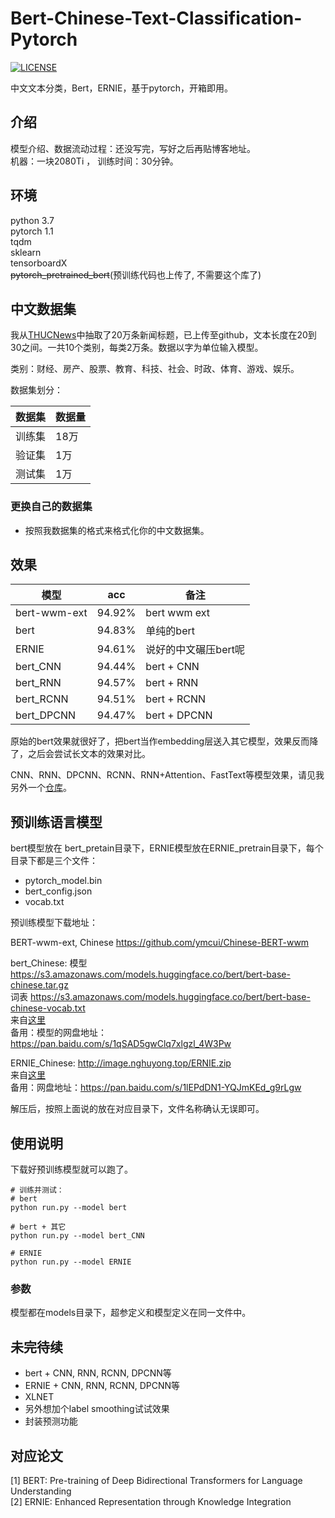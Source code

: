 # Bert-Chinese-Text-Classification-Pytorch
[![LICENSE](https://img.shields.io/badge/license-Anti%20996-blue.svg)](https://github.com/996icu/996.ICU/blob/master/LICENSE)

中文文本分类，Bert，ERNIE，基于pytorch，开箱即用。

## 介绍
模型介绍、数据流动过程：还没写完，写好之后再贴博客地址。  
机器：一块2080Ti ， 训练时间：30分钟。  

## 环境
python 3.7  
pytorch 1.1  
tqdm  
sklearn  
tensorboardX  
~~pytorch_pretrained_bert~~(预训练代码也上传了, 不需要这个库了)  


## 中文数据集
我从[THUCNews](http://thuctc.thunlp.org/)中抽取了20万条新闻标题，已上传至github，文本长度在20到30之间。一共10个类别，每类2万条。数据以字为单位输入模型。

类别：财经、房产、股票、教育、科技、社会、时政、体育、游戏、娱乐。

数据集划分：

数据集|数据量
--|--
训练集|18万
验证集|1万
测试集|1万


### 更换自己的数据集
 - 按照我数据集的格式来格式化你的中文数据集。  


## 效果

模型|acc|备注
--|--|--
bert-wwm-ext|94.92%|bert wwm ext
bert|94.83%|单纯的bert
ERNIE|94.61%|说好的中文碾压bert呢  
bert_CNN|94.44%|bert + CNN  
bert_RNN|94.57%|bert + RNN  
bert_RCNN|94.51%|bert + RCNN  
bert_DPCNN|94.47%|bert + DPCNN  

原始的bert效果就很好了，把bert当作embedding层送入其它模型，效果反而降了，之后会尝试长文本的效果对比。

CNN、RNN、DPCNN、RCNN、RNN+Attention、FastText等模型效果，请见我另外一个[仓库](https://github.com/649453932/Chinese-Text-Classification-Pytorch)。  

## 预训练语言模型
bert模型放在 bert_pretain目录下，ERNIE模型放在ERNIE_pretrain目录下，每个目录下都是三个文件：
 - pytorch_model.bin  
 - bert_config.json  
 - vocab.txt  

预训练模型下载地址：  

BERT-wwm-ext, Chinese https://github.com/ymcui/Chinese-BERT-wwm 

bert_Chinese: 模型 https://s3.amazonaws.com/models.huggingface.co/bert/bert-base-chinese.tar.gz  
              词表 https://s3.amazonaws.com/models.huggingface.co/bert/bert-base-chinese-vocab.txt  
来自[这里](https://github.com/huggingface/pytorch-transformers)   
备用：模型的网盘地址：https://pan.baidu.com/s/1qSAD5gwClq7xlgzl_4W3Pw

ERNIE_Chinese: http://image.nghuyong.top/ERNIE.zip  
来自[这里](https://github.com/nghuyong/ERNIE-Pytorch)  
备用：网盘地址：https://pan.baidu.com/s/1lEPdDN1-YQJmKEd_g9rLgw  

解压后，按照上面说的放在对应目录下，文件名称确认无误即可。  

## 使用说明
下载好预训练模型就可以跑了。
```
# 训练并测试：
# bert
python run.py --model bert

# bert + 其它
python run.py --model bert_CNN

# ERNIE
python run.py --model ERNIE
```

### 参数
模型都在models目录下，超参定义和模型定义在同一文件中。  

## 未完待续
 - bert + CNN, RNN, RCNN, DPCNN等  
 - ERNIE + CNN, RNN, RCNN, DPCNN等  
 - XLNET  
 - 另外想加个label smoothing试试效果  
 - 封装预测功能


## 对应论文
[1] BERT: Pre-training of Deep Bidirectional Transformers for Language Understanding  
[2] ERNIE: Enhanced Representation through Knowledge Integration  
